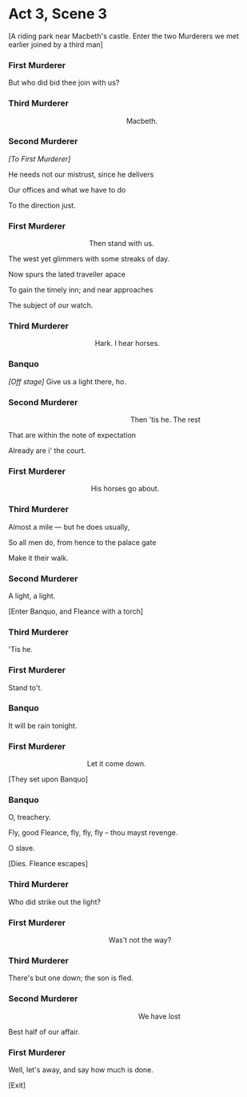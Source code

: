 # Act 3, Scene 3

[A riding park near Macbeth's castle. Enter the two Murderers we met earlier joined by a third man]

### First Murderer

But who did bid thee join with us?

### Third Murderer

                                                            Macbeth.

### Second Murderer

_[To First Murderer]_

He needs not our mistrust, since he delivers

Our offices and what we have to do

To the direction just.

### First Murderer

                                         Then stand with us.

The west yet glimmers with some streaks of day.

Now spurs the lated traveller apace

To gain the timely inn; and near approaches

The subject of our watch.

### Third Murderer

                                            Hark. I hear horses.

### Banquo

_[Off stage]_ Give us a light there, ho.

### Second Murderer

                                                              Then 'tis he. The rest

That are within the note of expectation

Already are i' the court.

### First Murderer

                                          His horses go about.

### Third Murderer

Almost a mile — but he does usually,

So all men do, from hence to the palace gate

Make it their walk.

### Second Murderer

A light, a light.

[Enter Banquo, and Fleance with a torch]

### Third Murderer

'Tis he.

### First Murderer

Stand to't.

### Banquo

It will be rain tonight.

### First Murderer

                                        Let it come down.

[They set upon Banquo]

### Banquo

O, treachery. 

Fly, good Fleance, fly, fly, fly – thou mayst revenge. 

O slave.

[Dies. Fleance escapes]

### Third Murderer

Who did strike out the light?

### First Murderer

                                                   Was’t not the way?

### Third Murderer

There's but one down; the son is fled.

### Second Murderer

                                                                  We have lost

Best half of our affair.

### First Murderer

Well, let's away, and say how much is done.

[Exit]